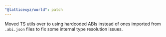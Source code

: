```yaml
---
"@latticexyz/world": patch
---
```


Moved TS utils over to using hardcoded ABIs instead of ones imported from `.abi.json` files to fix some internal type resolution issues.
